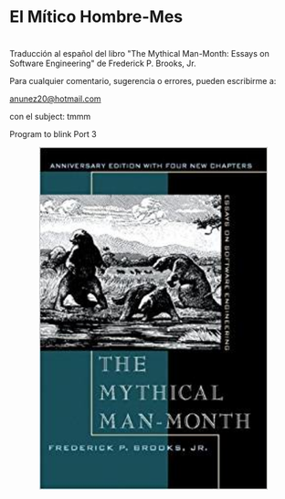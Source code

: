 # El Mítico Hombre-Mes
#
 Traducción al español del libro "The Mythical Man-Month: Essays on
 Software Engineering" de  Frederick P. Brooks, Jr.

 Para cualquier comentario, sugerencia o errores, pueden escribirme a:

 anunez20@hotmail.com

 con el subject: tmmm

Program to blink Port 3
<p align="center">
<img src="portada.png" width="400" height="600">
</p>
